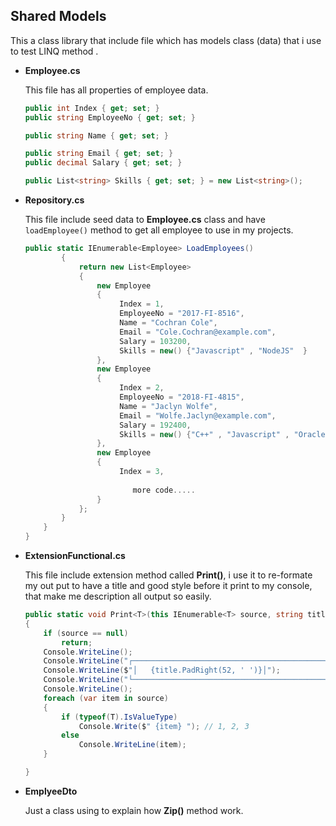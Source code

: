 ## Shared Models

This a class library that include file which has models class (data) that i use to test LINQ method .

- **Employee.cs**
    
    This file has all properties of employee data.
    
    ```csharp
    public int Index { get; set; }
    public string EmployeeNo { get; set; }
    
    public string Name { get; set; }
    
    public string Email { get; set; }
    public decimal Salary { get; set; }
    
    public List<string> Skills { get; set; } = new List<string>();
    ```
    
- **Repository.cs**
    
    This file include seed data to **Employee.cs** class and have `loadEmployee()` method to get all employee to use in my projects.
    
    ```csharp
    public static IEnumerable<Employee> LoadEmployees()
            {
                return new List<Employee>
                {
                    new Employee
                    {
                         Index = 1,
                         EmployeeNo = "2017-FI-8516",
                         Name = "Cochran Cole",
                         Email = "Cole.Cochran@example.com",
                         Salary = 103200,
                         Skills = new() {"Javascript" , "NodeJS"  }
                    },
                    new Employee
                    {
                         Index = 2,
                         EmployeeNo = "2018-FI-4815",
                         Name = "Jaclyn Wolfe",
                         Email = "Wolfe.Jaclyn@example.com",
                         Salary = 192400,
                         Skills = new() {"C++" , "Javascript" , "Oracle"  }
                    },
                    new Employee
                    {
                         Index = 3,
                         
    						more code..... 
    				}
    			};
    		}
    	}
    }
    ```
    
- **ExtensionFunctional.cs**
    
    This file include extension method called **Print()**, i use it to re-formate my out put to have a title and good style before it print to my console, that make me description all output so easily.
    
    ```csharp
    public static void Print<T>(this IEnumerable<T> source, string title)
    {
        if (source == null)
            return;
        Console.WriteLine();
        Console.WriteLine("┌───────────────────────────────────────────────────────┐");
        Console.WriteLine($"│   {title.PadRight(52, ' ')}│");
        Console.WriteLine("└───────────────────────────────────────────────────────┘");
        Console.WriteLine();
        foreach (var item in source)
        {
            if (typeof(T).IsValueType)
                Console.Write($" {item} "); // 1, 2, 3
            else
                Console.WriteLine(item);
        }
    
    }
    ```
    
- **EmplyeeDto**
    
    Just a class using to explain how **Zip()** method work.